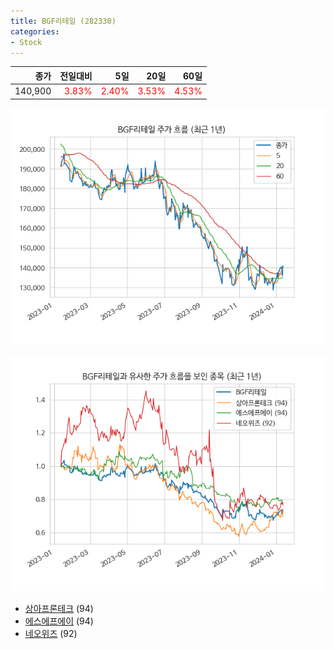 ```yaml
---
title: BGF리테일 (282330)
categories:
- Stock
---
```


|종가|전일대비|5일|20일|60일|
|---:|-------:|--:|---:|---:|
|140,900|<span style="color: red">3.83%</span>|<span style="color: red">2.40%</span>|<span style="color: red">3.53%</span>|<span style="color: red">4.53%</span>|


<!-- more -->

![282330](/assets/images/stock/282330.png)

![282330](/assets/images/stock/282330_sim.png)

- [상아프론테크](/089980/) (94)
- [에스에프에이](/056190/) (94)
- [네오위즈](//095660/) (92)